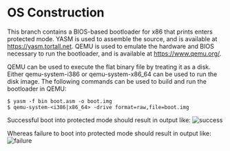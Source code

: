 # OS Construction

This branch contains a BIOS-based bootloader for x86 that prints enters protected mode. YASM is used to assemble the source, and is available at https://yasm.tortall.net. QEMU is used to emulate the hardware and BIOS necessary to run the bootloader, and is available at https://www.qemu.org/.

QEMU can be used to execute the flat binary file by treating it as a disk. Either qemu-system-i386 or qemu-system-x86_64 can be used to run the disk image. The following commands can be used to build and run the bootloader in QEMU:

```
$ yasm -f bin boot.asm -o boot.img
$ qemu-system-<i386|x86_64> -drive format=raw,file=boot.img
```

Successful boot into protected mode should result in output like:
![success](https://user-images.githubusercontent.com/12636891/66259375-52a5bd80-e77e-11e9-8ad9-91f7bc074738.png)

Whereas failure to boot into protected mode should result in output like:
![failure](https://user-images.githubusercontent.com/12636891/66259384-5e917f80-e77e-11e9-9bb0-e510804d2da4.png)